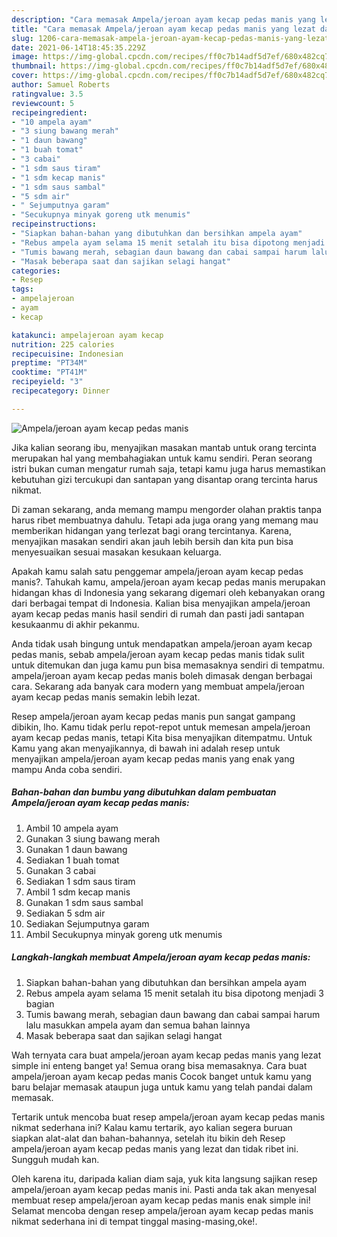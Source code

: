 ```yaml
---
description: "Cara memasak Ampela/jeroan ayam kecap pedas manis yang lezat dan Mudah Dibuat"
title: "Cara memasak Ampela/jeroan ayam kecap pedas manis yang lezat dan Mudah Dibuat"
slug: 1206-cara-memasak-ampela-jeroan-ayam-kecap-pedas-manis-yang-lezat-dan-mudah-dibuat
date: 2021-06-14T18:45:35.229Z
image: https://img-global.cpcdn.com/recipes/ff0c7b14adf5d7ef/680x482cq70/ampelajeroan-ayam-kecap-pedas-manis-foto-resep-utama.jpg
thumbnail: https://img-global.cpcdn.com/recipes/ff0c7b14adf5d7ef/680x482cq70/ampelajeroan-ayam-kecap-pedas-manis-foto-resep-utama.jpg
cover: https://img-global.cpcdn.com/recipes/ff0c7b14adf5d7ef/680x482cq70/ampelajeroan-ayam-kecap-pedas-manis-foto-resep-utama.jpg
author: Samuel Roberts
ratingvalue: 3.5
reviewcount: 5
recipeingredient:
- "10 ampela ayam"
- "3 siung bawang merah"
- "1 daun bawang"
- "1 buah tomat"
- "3 cabai"
- "1 sdm saus tiram"
- "1 sdm kecap manis"
- "1 sdm saus sambal"
- "5 sdm air"
- " Sejumputnya garam"
- "Secukupnya minyak goreng utk menumis"
recipeinstructions:
- "Siapkan bahan-bahan yang dibutuhkan dan bersihkan ampela ayam"
- "Rebus ampela ayam selama 15 menit setalah itu bisa dipotong menjadi 3 bagian"
- "Tumis bawang merah, sebagian daun bawang dan cabai sampai harum lalu masukkan ampela ayam dan semua bahan lainnya"
- "Masak beberapa saat dan sajikan selagi hangat"
categories:
- Resep
tags:
- ampelajeroan
- ayam
- kecap

katakunci: ampelajeroan ayam kecap 
nutrition: 225 calories
recipecuisine: Indonesian
preptime: "PT34M"
cooktime: "PT41M"
recipeyield: "3"
recipecategory: Dinner

---
```



![Ampela/jeroan ayam kecap pedas manis](https://img-global.cpcdn.com/recipes/ff0c7b14adf5d7ef/680x482cq70/ampelajeroan-ayam-kecap-pedas-manis-foto-resep-utama.jpg)

Jika kalian seorang ibu, menyajikan masakan mantab untuk orang tercinta merupakan hal yang membahagiakan untuk kamu sendiri. Peran seorang istri bukan cuman mengatur rumah saja, tetapi kamu juga harus memastikan kebutuhan gizi tercukupi dan santapan yang disantap orang tercinta harus nikmat.

Di zaman  sekarang, anda memang mampu mengorder olahan praktis tanpa harus ribet membuatnya dahulu. Tetapi ada juga orang yang memang mau memberikan hidangan yang terlezat bagi orang tercintanya. Karena, menyajikan masakan sendiri akan jauh lebih bersih dan kita pun bisa menyesuaikan sesuai masakan kesukaan keluarga. 



Apakah kamu salah satu penggemar ampela/jeroan ayam kecap pedas manis?. Tahukah kamu, ampela/jeroan ayam kecap pedas manis merupakan hidangan khas di Indonesia yang sekarang digemari oleh kebanyakan orang dari berbagai tempat di Indonesia. Kalian bisa menyajikan ampela/jeroan ayam kecap pedas manis hasil sendiri di rumah dan pasti jadi santapan kesukaanmu di akhir pekanmu.

Anda tidak usah bingung untuk mendapatkan ampela/jeroan ayam kecap pedas manis, sebab ampela/jeroan ayam kecap pedas manis tidak sulit untuk ditemukan dan juga kamu pun bisa memasaknya sendiri di tempatmu. ampela/jeroan ayam kecap pedas manis boleh dimasak dengan berbagai cara. Sekarang ada banyak cara modern yang membuat ampela/jeroan ayam kecap pedas manis semakin lebih lezat.

Resep ampela/jeroan ayam kecap pedas manis pun sangat gampang dibikin, lho. Kamu tidak perlu repot-repot untuk memesan ampela/jeroan ayam kecap pedas manis, tetapi Kita bisa menyajikan ditempatmu. Untuk Kamu yang akan menyajikannya, di bawah ini adalah resep untuk menyajikan ampela/jeroan ayam kecap pedas manis yang enak yang mampu Anda coba sendiri.

<!--inarticleads1-->

##### Bahan-bahan dan bumbu yang dibutuhkan dalam pembuatan Ampela/jeroan ayam kecap pedas manis:

1. Ambil 10 ampela ayam
1. Gunakan 3 siung bawang merah
1. Gunakan 1 daun bawang
1. Sediakan 1 buah tomat
1. Gunakan 3 cabai
1. Sediakan 1 sdm saus tiram
1. Ambil 1 sdm kecap manis
1. Gunakan 1 sdm saus sambal
1. Sediakan 5 sdm air
1. Sediakan  Sejumputnya garam
1. Ambil Secukupnya minyak goreng utk menumis




<!--inarticleads2-->

##### Langkah-langkah membuat Ampela/jeroan ayam kecap pedas manis:

1. Siapkan bahan-bahan yang dibutuhkan dan bersihkan ampela ayam
1. Rebus ampela ayam selama 15 menit setalah itu bisa dipotong menjadi 3 bagian
1. Tumis bawang merah, sebagian daun bawang dan cabai sampai harum lalu masukkan ampela ayam dan semua bahan lainnya
1. Masak beberapa saat dan sajikan selagi hangat




Wah ternyata cara buat ampela/jeroan ayam kecap pedas manis yang lezat simple ini enteng banget ya! Semua orang bisa memasaknya. Cara buat ampela/jeroan ayam kecap pedas manis Cocok banget untuk kamu yang baru belajar memasak ataupun juga untuk kamu yang telah pandai dalam memasak.

Tertarik untuk mencoba buat resep ampela/jeroan ayam kecap pedas manis nikmat sederhana ini? Kalau kamu tertarik, ayo kalian segera buruan siapkan alat-alat dan bahan-bahannya, setelah itu bikin deh Resep ampela/jeroan ayam kecap pedas manis yang lezat dan tidak ribet ini. Sungguh mudah kan. 

Oleh karena itu, daripada kalian diam saja, yuk kita langsung sajikan resep ampela/jeroan ayam kecap pedas manis ini. Pasti anda tak akan menyesal membuat resep ampela/jeroan ayam kecap pedas manis enak simple ini! Selamat mencoba dengan resep ampela/jeroan ayam kecap pedas manis nikmat sederhana ini di tempat tinggal masing-masing,oke!.

